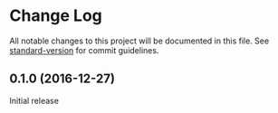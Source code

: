 # Change Log

All notable changes to this project will be documented in this file. See
[standard-version](https://github.com/conventional-changelog/standard-version)
for commit guidelines.

<a name="0.1.0"></a>
## 0.1.0 (2016-12-27)

Initial release
